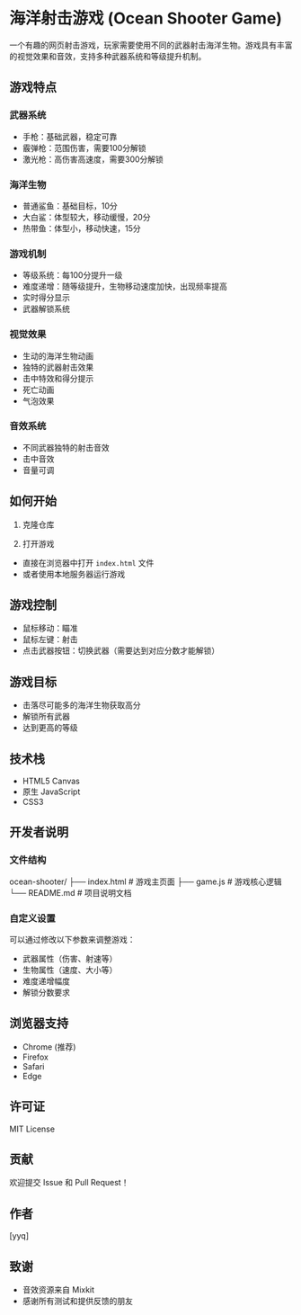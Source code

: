 # 海洋射击游戏 (Ocean Shooter Game)

一个有趣的网页射击游戏，玩家需要使用不同的武器射击海洋生物。游戏具有丰富的视觉效果和音效，支持多种武器系统和等级提升机制。

## 游戏特点

### 武器系统
- 手枪：基础武器，稳定可靠
- 霰弹枪：范围伤害，需要100分解锁
- 激光枪：高伤害高速度，需要300分解锁

### 海洋生物
- 普通鲨鱼：基础目标，10分
- 大白鲨：体型较大，移动缓慢，20分
- 热带鱼：体型小，移动快速，15分

### 游戏机制
- 等级系统：每100分提升一级
- 难度递增：随等级提升，生物移动速度加快，出现频率提高
- 实时得分显示
- 武器解锁系统

### 视觉效果
- 生动的海洋生物动画
- 独特的武器射击效果
- 击中特效和得分提示
- 死亡动画
- 气泡效果

### 音效系统
- 不同武器独特的射击音效
- 击中音效
- 音量可调

## 如何开始

1. 克隆仓库 

2. 打开游戏
- 直接在浏览器中打开 `index.html` 文件
- 或者使用本地服务器运行游戏

## 游戏控制

- 鼠标移动：瞄准
- 鼠标左键：射击
- 点击武器按钮：切换武器（需要达到对应分数才能解锁）

## 游戏目标

- 击落尽可能多的海洋生物获取高分
- 解锁所有武器
- 达到更高的等级

## 技术栈

- HTML5 Canvas
- 原生 JavaScript
- CSS3

## 开发者说明

### 文件结构
ocean-shooter/
├── index.html # 游戏主页面
├── game.js # 游戏核心逻辑
└── README.md # 项目说明文档


### 自定义设置
可以通过修改以下参数来调整游戏：
- 武器属性（伤害、射速等）
- 生物属性（速度、大小等）
- 难度递增幅度
- 解锁分数要求

## 浏览器支持

- Chrome (推荐)
- Firefox
- Safari
- Edge

## 许可证

MIT License

## 贡献

欢迎提交 Issue 和 Pull Request！

## 作者

[yyq]

## 致谢

- 音效资源来自 Mixkit
- 感谢所有测试和提供反馈的朋友
